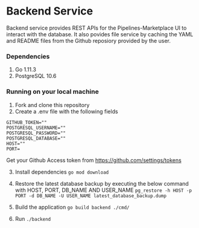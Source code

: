 # Backend Service
Backend service provides REST APIs for the Pipelines-Marketplace UI to interact with the database. It also povides file service by caching the YAML and README files from the Github reposiory provided by the user. 

### Dependencies
1. Go 1.11.3
2. PostgreSQL 10.6

### Running on your local machine
1. Fork and clone this repository
2. Create a .env file with the following fields <br/>
```
GITHUB_TOKEN=""
POSTGRESQL_USERNAME=""
POSTGRESQL_PASSWORD=""
POSTGRESQL_DATABASE=""
HOST=""
PORT=
```
Get your Github Access token from <https://github.com/settings/tokens> 

3. Install dependencies 
  ```go mod download```

4. Restore the latest database backup by executing the below command with HOST, PORT, DB_NAME AND USER_NAME 
```pg_restore -h HOST -p PORT -d DB_NAME -U USER_NAME latest_database_backup.dump```

5. Build the application 
```go build backend ./cmd/```
6. Run
```./backend```
